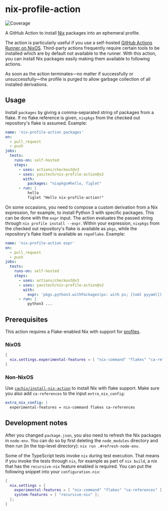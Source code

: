 # nix-profile-action

![Coverage](https://github.com/yaxitech/nix-profile-action/blob/gh-pages/coverage.svg)

A GitHub Action to install [Nix][nixos] packages into an ephemeral profile.

The action is particularly useful if you use a self-hosted [GitHub Actions Runner
on NixOS][nixos-runner]. Third-party actions frequently require certain tools to be installed
which are by default not available to the runner. With this action, you can install
Nix packages easily making them available to following actions.

As soon as the action terminates—no matter if successfully or unsuccessfully—the profile is purged to
allow garbage collection of all installed derivations.

[nixos]: https://nixos.org
[nixos-runner]: https://search.nixos.org/options?channel=unstable&query=services.github-runner.

## Usage

Install `packages` by giving a comma-separated string of packages from a flake.
If no flake reference is given, `nixpkgs` from the checked out repository's flake
is assumed. Example:

```yaml
name: 'nix-profile-action packages'
on:
  - pull_request
  - push
jobs:
  tests:
    runs-on: self-hosted
    steps:
      - uses: actions/checkout@v3
      - uses: yaxitech/nix-profile-action@v2
        with:
          packages: "nixpkgs#hello, figlet"
      - run: |
          hello
          figlet "Hello nix-profile-action!"

```

On some occasions, you need to compose a custom derivation from a Nix expression, for example,
to install Python 3 with specific packages. This can be done with the `expr` input.
The action evaluates the passed string through `nix profile install --expr`.
Within your expression, `nixpkgs` from the checked out repository's flake is available as `pkgs`,
while the repository's flake itself is available as `repoFlake`. Example:

```yaml
name: 'nix-profile-action expr'
on:
  - pull_request
  - push
jobs:
  tests:
    runs-on: self-hosted
    steps:
      - uses: actions/checkout@v3
      - uses: yaxitech/nix-profile-action@v2
        with:
          expr: 'pkgs.python3.withPackages(ps: with ps; [toml pyyaml])'
      - run: |
          python3 ...
```

## Prerequisites

This action requires a Flake-enabled Nix with support for
[profiles](https://nixos.org/manual/nix/stable/command-ref/new-cli/nix3-profile.html).

### NixOS

```nix
{
  nix.settings.experimental-features = [ "nix-command" "flakes" "ca-references" ];
}
```

### Non-NixOS

Use [`cachix/install-nix-action`](https://github.com/cachix/install-nix-action#usage-with-flakes)
to install Nix with flake support.
Make sure you also add `ca-references` to the input `extra_nix_config`:

```yaml
extra_nix_config: |
  experimental-features = nix-command flakes ca-references
```

## Development notes

After you changed `package.json`, you also need to refresh the Nix packages in
`node-env`. You can do so by first deleting the `node_modules` directory and
then run (in the top-level directory): `nix run .#refresh-node-env`.

Some of the TypeScript tests invoke `nix` during test execution. That means if
you invoke the tests through `nix`, for example as part of `nix build`, a nix
that has the `recursive-nix` feature enabled is required. You can put the
following snippet into your `configuration.nix`:

```nix
{
  nix.settings = {
    experimental-features = [ "nix-command" "flakes" "ca-references" ];
    system-features = [ "recursive-nix" ];
  };
}
```

